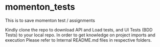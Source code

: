 # momenton_tests
This is to save momenton test / assignments


Kindly clone the repo to download API and Load tests, and UI Tests (BDD Tests) to your local repo.
In order to get knowledge on project imports and execution Please refer to Internal README.md files in respective folders.
